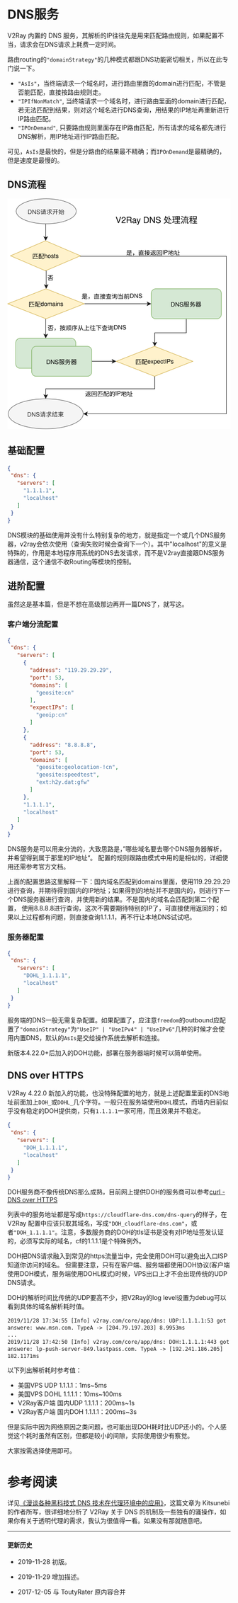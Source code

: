 # DNS服务

V2Ray 内置的 DNS 服务，其解析的IP往往先是用来匹配路由规则，如果配置不当，请求会在DNS请求上耗费一定时间。

路由routing的`"domainStrategy"`的几种模式都跟DNS功能密切相关，所以在此专门说一下。

* `"AsIs"`，当终端请求一个域名时，进行路由里面的domain进行匹配，不管是否能匹配，直接按路由规则走。
* `"IPIfNonMatch"`, 当终端请求一个域名时，进行路由里面的domain进行匹配，若无法匹配到结果，则对这个域名进行DNS查询，用结果的IP地址再重新进行IP路由匹配。
* `"IPOnDemand"`, 只要路由规则里面存在IP路由匹配，所有请求的域名都先进行DNS解析，用IP地址进行IP路由匹配。

可见，`AsIs`是最快的，但是分路由的结果最不精确；而`IPOnDemand`是最精确的，但是速度是最慢的。

## DNS流程

![](../resource/images/dns_flowchart.svg)

## 基础配置
```json
{
 "dns": {
   "servers": [
     "1.1.1.1",
     "localhost"
   ]
 }
}
```

DNS模块的基础使用并没有什么特别复杂的地方，就是指定一个或几个DNS服务器，v2ray会依次使用（查询失败时候会查询下一个）。其中"localhost"的意义是特殊的，作用是本地程序用系统的DNS去发请求，而不是V2ray直接跟DNS服务器通信，这个通信不收Routing等模块的控制。

## 进阶配置

虽然这是基本篇，但是不想在高级那边再开一篇DNS了，就写这。

### 客户端分流配置

```json
{
 "dns": {
   "servers": [
     {
       "address": "119.29.29.29",
       "port": 53,
       "domains": [
         "geosite:cn"
       ],
       "expectIPs": [
         "geoip:cn"
       ]
     },
     {
       "address": "8.8.8.8",
       "port": 53,
       "domains": [
         "geosite:geolocation-!cn",
         "geosite:speedtest",
         "ext:h2y.dat:gfw"
       ]
     },
     "1.1.1.1",
     "localhost"
   ]
 }
}
```

DNS服务是可以用来分流的，大致思路是，”哪些域名要去哪个DNS服务器解析，并希望得到属于那里的IP地址“。
配置的规则跟路由模式中用的是相似的，详细使用还需参考官方文档。

上面的配置思路这里解释一下：国内域名匹配到domains里面，使用119.29.29.29进行查询，并期待得到国内的IP地址；如果得到的地址并不是国内的，则进行下一个DNS服务器进行查询，并使用新的结果。不是国内的域名会匹配到第二个配置， 使用8.8.8.8进行查询，这次不需要期待特别的IP了，可直接使用返回的；如果以上过程都有问题，则直接查询1.1.1.1，再不行让本地DNS试试吧。


### 服务器配置

```json
{
 "dns": {
   "servers": [
     "DOHL_1.1.1.1",
     "localhost"
   ]
 }
}
```

服务端的DNS一般无需复杂配置。如果配置了，应注意`freedom`的outbound应配置了`"domainStrategy"`为`"UseIP" | "UseIPv4" | "UseIPv6"`几种的时候才会使用内置DNS，默认的`AsIs`是交给操作系统去解析和连接。

新版本4.22.0+后加入的DOH功能，部署在服务器端时候可以简单使用。

## DNS over HTTPS

V2Ray 4.22.0 新加入的功能，也没特殊配置的地方，就是上述配置里面的DNS地址前面加上`DOH_`或`DOHL_`几个字符。一般只在服务端使用`DOHL`模式，而墙内目前似乎没有稳定的DOH提供商，只有`1.1.1.1`一家可用，而且效果并不稳定。

```json
{
 "dns": {
   "servers": [
     "DOH_1.1.1.1",
     "localhost"
   ]
 }
}
```

DOH服务商不像传统DNS那么成熟，目前网上提供DOH的服务商可以参考[curl - DNS over HTTPS](https://github.com/curl/curl/wiki/DNS-over-HTTPS)

列表中的服务地址都是写成`https://cloudflare-dns.com/dns-query`的样子，在V2Ray 配置中应该只取其域名，写成`"DOH_cloudflare-dns.com"`，或者`"DOH_1.1.1.1"`。注意，多数服务商的DOH的tls证书是没有对IP地址签发认证的，必须写实际的域名，cf的1.1.1.1是个特殊例外。

DOH把DNS请求融入到常见的https流量当中，完全使用DOH可以避免出入口ISP知道你访问的域名。
但需要注意，只有在客户端、服务端都使用DOH协议(客户端使用DOH模式，服务端使用DOHL模式)时候，VPS出口上才不会出现传统的UDP DNS请求。

DOH的解析时间比传统的UDP要高不少，把V2Ray的log level设置为debug可以看到具体的域名解析耗时值。

```
2019/11/28 17:34:55 [Info] v2ray.com/core/app/dns: UDP:1.1.1.1:53 got answere: www.msn.com. TypeA -> [204.79.197.203] 8.9953ms
...
2019/11/28 17:42:50 [Info] v2ray.com/core/app/dns: DOH:1.1.1.1:443 got answere: lp-push-server-849.lastpass.com. TypeA -> [192.241.186.205] 182.1171ms
```

以下列出解析耗时参考值：

* 美国VPS UDP 1.1.1.1：1ms~5ms
* 美国VPS DOHL 1.1.1.1：10ms~100ms
* V2Ray客户端 国内UDP 1.1.1.1：200ms~1s
* V2Ray客户端 国内DOH 1.1.1.1：200ms~3s

但是实际中因为网络原因之类问题，也可能出现DOH耗时比UDP还小的。个人感觉这个耗时虽然有区别，但都是较小的间隙，实际使用很少有察觉。

大家按需选择使用即可。

# 参考阅读

详见[《漫谈各种黑科技式 DNS 技术在代理环境中的应用》](https://medium.com/@TachyonDevel/%E6%BC%AB%E8%B0%88%E5%90%84%E7%A7%8D%E9%BB%91%E7%A7%91%E6%8A%80%E5%BC%8F-dns-%E6%8A%80%E6%9C%AF%E5%9C%A8%E4%BB%A3%E7%90%86%E7%8E%AF%E5%A2%83%E4%B8%AD%E7%9A%84%E5%BA%94%E7%94%A8-62c50e58cbd0)，这篇文章为 Kitsunebi 的作者所写，很详细地分析了 V2Ray 关于 DNS 的机制及一些独有的骚操作，如果你有关于透明代理的需求，我认为很值得一看。如果没有那就随意吧。


------
#### 更新历史

- 2019-11-28 初版。

- 2019-11-29 增加描述。

- 2017-12-05 与 ToutyRater 原内容合并
